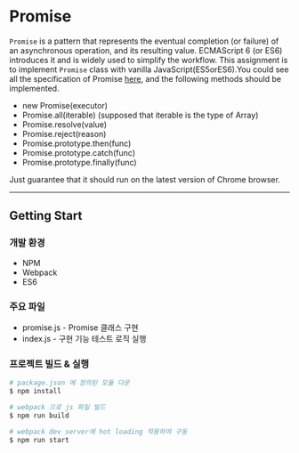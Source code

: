 # Promise

`Promise` is a pattern that represents the eventual completion (or failure) of an asynchronous operation, and its resulting value. ECMAScript 6 (or ES6) introduces it and is widely used to simplify the workflow. This assignment is to implement `Promise` class with vanilla JavaScript(ES5orES6).You could see all the specification of Promise [h​ere](https://developer.mozilla.org/en-US/docs/Web/JavaScript/Reference/Global_Objects/Promise)​, and the following methods should be implemented.

-  new Promise(executor)
-  Promise.all(iterable) (supposed that iterable is the type of Array<Promise>)
-  Promise.resolve(value)
-  Promise.reject(reason)
-  Promise.prototype.then(func)
-  Promise.prototype.catch(func)
-  Promise.prototype.finally(func)

Just guarantee that it should run on the latest version of Chrome browser.
* * *

## Getting Start

### 개발 환경
- NPM
- Webpack
- ES6

### 주요 파일
- promise.js - Promise 클래스 구현
- index.js - 구현 기능 테스트 로직 실행

### 프로젝트 빌드 & 실행
``` bash
# package.json 에 정의된 모듈 다운
$ npm install

# webpack 으로 js 파일 빌드
$ npm run build

# webpack dev server에 hot loading 적용하여 구동
$ npm run start


